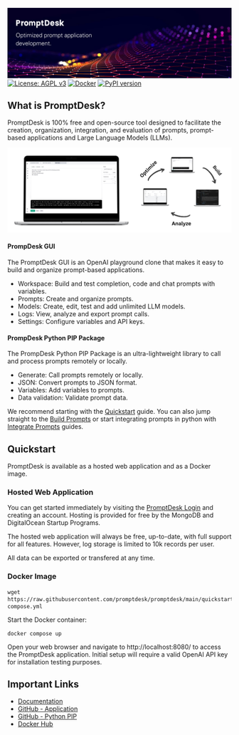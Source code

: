 ![Alt Text](./readme_images/github_banner.png)
[![License: AGPL v3](https://img.shields.io/badge/License-AGPL_v3-blue.svg)](https://www.gnu.org/licenses/agpl-3.0)
[![Docker](https://badgen.net/badge/icon/docker?icon=docker&label)](https://hub.docker.com/r/promptdesk/promptdesk)
[![PyPI version](https://badge.fury.io/py/promptdesk.svg)](https://badge.fury.io/py/promptdesk)

## What is PromptDesk?

PromptDesk is 100% free and open-source tool designed to facilitate the creation, organization, integration, and evaluation of prompts, prompt-based applications and Large Language Models (LLMs).

![Alt Text](./readme_images/flowchart_banner.jpeg)

#### PrompDesk GUI

The PromptDesk GUI is an OpenAI playground clone that makes it easy to build and organize prompt-based applications.
- Workspace: Build and test completion, code and chat prompts with variables.
- Prompts: Create and organize prompts.
- Models: Create, edit, test and add unlimited LLM models.
- Logs: View, analyze and export prompt calls.
- Settings: Configure variables and API keys.

#### PrompDesk Python PIP Package

The PrompDesk Python PIP Package is an ultra-lightweight library to call and process prompts remotely or locally.
- Generate: Call prompts remotely or locally.
- JSON: Convert prompts to JSON format.
- Variables: Add variables to prompts.
- Data validation: Validate prompt data.

We recommend starting with the [Quickstart](https://promptdesk.ai/docs/quickstart) guide. You can also jump straight to the [Build Prompts](https://promptdesk.ai/docs/building-prompts/) or start integrating prompts in python with [Integrate Prompts](https://promptdesk.ai/docs/python-sdk/) guides.

## Quickstart

PromptDesk is available as a hosted web application and as a Docker image.

### Hosted Web Application

You can get started immediately by visiting the [PromptDesk Login](https://app.promptdesk.ai/) and creating an account.
Hosting is provided for free by the MongoDB and DigitalOcean Startup Programs.

The hosted web application will always be free, up-to-date, with full support for all features. However, log storage is limited to 10k records per user.

All data can be exported or transfered at any time.

### Docker Image

```shell
wget https://raw.githubusercontent.com/promptdesk/promptdesk/main/quickstart/docker-compose.yml
```

Start the Docker container:

```shell
docker compose up
```

Open your web browser and navigate to http://localhost:8080/ to access the PromptDesk application. Initial setup will require a valid OpenAI API key for installation testing purposes.

## Important Links
- [Documentation](https://promptdesk.ai/docs/)
- [GitHub - Application](https://github.com/promptdesk/promptdesk)
- [GitHub - Python PIP](https://github.com/promptdesk/promptdesk-py)
- [Docker Hub](https://hub.docker.com/r/promptdesk/promptdesk)